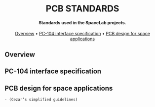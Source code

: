 <h1 align="center">
	PCB STANDARDS
	<br>
</h1>

<h4 align="center">Standards used in the SpaceLab projects.</h4>

<p align="center">
  	<a href="#overview">Overview</a> •
  	<a href="#pc-104-interface-specification">PC-104 interface specification</a> •
  	<a href="#pcb-design-for-space-applications">PCB design for space applications</a>
</p>


## Overview

## PC-104 interface specification

## PCB design for space applications
	- (Cezar’s simplified guidelines)